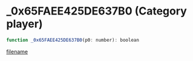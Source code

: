 # _0x65FAEE425DE637B0 (Category player)

```js
function _0x65FAEE425DE637B0(p0: number): boolean
```

[filename](_0x65FAEE425DE637B0_m.md ':include')